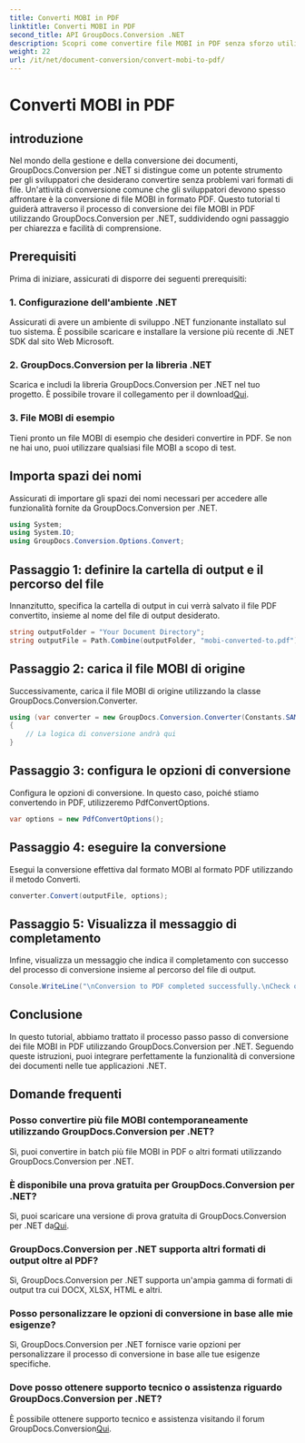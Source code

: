 ```yaml
---
title: Converti MOBI in PDF
linktitle: Converti MOBI in PDF
second_title: API GroupDocs.Conversion .NET
description: Scopri come convertire file MOBI in PDF senza sforzo utilizzando GroupDocs.Conversion per .NET. Segui la nostra guida passo passo.
weight: 22
url: /it/net/document-conversion/convert-mobi-to-pdf/
---
```


# Converti MOBI in PDF

## introduzione
Nel mondo della gestione e della conversione dei documenti, GroupDocs.Conversion per .NET si distingue come un potente strumento per gli sviluppatori che desiderano convertire senza problemi vari formati di file. Un'attività di conversione comune che gli sviluppatori devono spesso affrontare è la conversione di file MOBI in formato PDF. Questo tutorial ti guiderà attraverso il processo di conversione dei file MOBI in PDF utilizzando GroupDocs.Conversion per .NET, suddividendo ogni passaggio per chiarezza e facilità di comprensione.
## Prerequisiti
Prima di iniziare, assicurati di disporre dei seguenti prerequisiti:
### 1. Configurazione dell'ambiente .NET
Assicurati di avere un ambiente di sviluppo .NET funzionante installato sul tuo sistema. È possibile scaricare e installare la versione più recente di .NET SDK dal sito Web Microsoft.
### 2. GroupDocs.Conversion per la libreria .NET
 Scarica e includi la libreria GroupDocs.Conversion per .NET nel tuo progetto. È possibile trovare il collegamento per il download[Qui](https://releases.groupdocs.com/conversion/net/).
### 3. File MOBI di esempio
Tieni pronto un file MOBI di esempio che desideri convertire in PDF. Se non ne hai uno, puoi utilizzare qualsiasi file MOBI a scopo di test.

## Importa spazi dei nomi
Assicurati di importare gli spazi dei nomi necessari per accedere alle funzionalità fornite da GroupDocs.Conversion per .NET.
```csharp
using System;
using System.IO;
using GroupDocs.Conversion.Options.Convert;
```
## Passaggio 1: definire la cartella di output e il percorso del file
Innanzitutto, specifica la cartella di output in cui verrà salvato il file PDF convertito, insieme al nome del file di output desiderato.
```csharp
string outputFolder = "Your Document Directory";
string outputFile = Path.Combine(outputFolder, "mobi-converted-to.pdf");
```
## Passaggio 2: carica il file MOBI di origine
Successivamente, carica il file MOBI di origine utilizzando la classe GroupDocs.Conversion.Converter.
```csharp
using (var converter = new GroupDocs.Conversion.Converter(Constants.SAMPLE_MOBI))
{
    // La logica di conversione andrà qui
}
```
## Passaggio 3: configura le opzioni di conversione
Configura le opzioni di conversione. In questo caso, poiché stiamo convertendo in PDF, utilizzeremo PdfConvertOptions.
```csharp
var options = new PdfConvertOptions();
```
## Passaggio 4: eseguire la conversione
Esegui la conversione effettiva dal formato MOBI al formato PDF utilizzando il metodo Converti.
```csharp
converter.Convert(outputFile, options);
```
## Passaggio 5: Visualizza il messaggio di completamento
Infine, visualizza un messaggio che indica il completamento con successo del processo di conversione insieme al percorso del file di output.
```csharp
Console.WriteLine("\nConversion to PDF completed successfully.\nCheck output in {0}", outputFolder);
```

## Conclusione
In questo tutorial, abbiamo trattato il processo passo passo di conversione dei file MOBI in PDF utilizzando GroupDocs.Conversion per .NET. Seguendo queste istruzioni, puoi integrare perfettamente la funzionalità di conversione dei documenti nelle tue applicazioni .NET.
## Domande frequenti
### Posso convertire più file MOBI contemporaneamente utilizzando GroupDocs.Conversion per .NET?
Sì, puoi convertire in batch più file MOBI in PDF o altri formati utilizzando GroupDocs.Conversion per .NET.
### È disponibile una prova gratuita per GroupDocs.Conversion per .NET?
 Sì, puoi scaricare una versione di prova gratuita di GroupDocs.Conversion per .NET da[Qui](https://releases.groupdocs.com/).
### GroupDocs.Conversion per .NET supporta altri formati di output oltre al PDF?
Sì, GroupDocs.Conversion per .NET supporta un'ampia gamma di formati di output tra cui DOCX, XLSX, HTML e altri.
### Posso personalizzare le opzioni di conversione in base alle mie esigenze?
Sì, GroupDocs.Conversion per .NET fornisce varie opzioni per personalizzare il processo di conversione in base alle tue esigenze specifiche.
### Dove posso ottenere supporto tecnico o assistenza riguardo GroupDocs.Conversion per .NET?
È possibile ottenere supporto tecnico e assistenza visitando il forum GroupDocs.Conversion[Qui](https://forum.groupdocs.com/c/conversion/11).